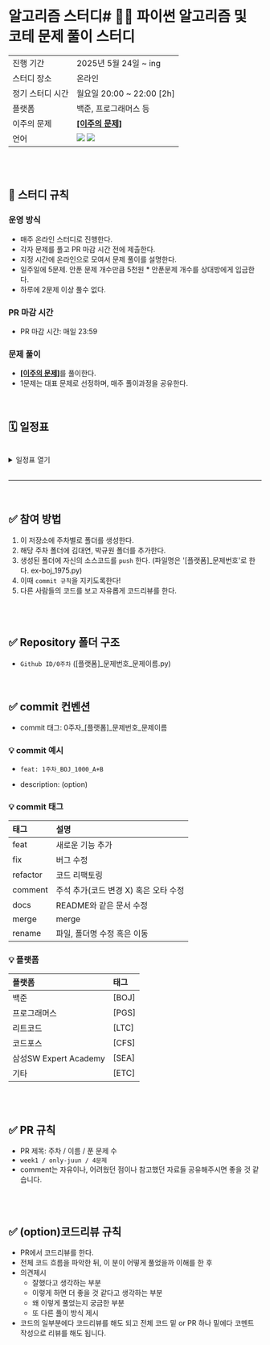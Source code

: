 # 알고리즘 스터디# 🧑‍💻 파이썬 알고리즘 및 코테 문제 풀이 스터디
<table>
  <tr>
    <td>진행 기간</td>
    <td>2025년 5월 24일 ~ ing </td>
  </tr>
  <tr>
    <td>스터디 장소</td>
    <td>온라인</td>
  </tr>
  <tr>
    <td>정기 스터디 시간</td>
    <td>월요일 20:00 ~ 22:00 [2h] </a></td>
  </tr>
  <tr>
    <td>플랫폼</td>
    <td>백준, 프로그래머스 등</td>
  </tr>
  <tr>
    <td>이주의 문제</td>
    <td><a href="https://github.com/kim946509/algorithm_study/blob/main/picked.md"><b>[이주의 문제]</b></a></td>
  </tr>
  <tr>
    <td>언어</td>
    <td>
        <img src="https://img.shields.io/badge/Java-3776AB?style=for-the-badge&logo=java&logoColor=white">
        <img src="https://img.shields.io/badge/Python-3776AB?style=for-the-badge&logo=java&logoColor=white">
    </td>
  </tr>
</table>


<br />
<br />

## 📌 스터디 규칙

### 운영 방식

- 매주 온라인 스터디로 진행한다.
- 각자 문제를 풀고 PR 마감 시간 전에 제출한다.
- 지정 시간에 온라인으로 모여서 문제 풀이를 설명한다.
- 일주일에 5문제. 안푼 문제 개수만큼 5천원 * 안푼문제 개수를 상대방에게 입금한다.
- 하루에 2문제 이상 풀수 없다.
### PR 마감 시간
- PR 마감 시간: 매일 23:59

### 문제 풀이
- <a href="https://github.com/kim946509/algorithm_study/main/picked.md"><b>[이주의 문제]</b></a>를 풀이한다.
- 1문제는 대표 문제로 선정하며, 매주 풀이과정을 공유한다.
<br/>

## 🗓 일정표
<br>
<details>
  <summary>일정표 열기</summary>
 
| 주차  | 날짜                     | 문제 유형 | 문제번호 | 문제 링크                                                   | 난이도 | 비고 |
|:----:|:------------------------:|:--------:|:--------:|:-----------------------------------------------------------:|:------:|:----:|
| 0주차 | 2025‑05‑26 ~ 2025‑06‑01 | 그래프    | 11724    | [연결 요소의 개수](https://www.acmicpc.net/problem/11724) | 실버4 |      |
| 0주차 | 2025‑05‑26 ~ 2025‑06‑01 | 그리디    | 1931     | [회의실 배정](https://www.acmicpc.net/problem/1931)       | 실버3 |      |
| 0주차 | 2025‑05‑26 ~ 2025‑06‑01 | 정렬      | 1181     | [단어 정렬](https://www.acmicpc.net/problem/1181)         | 골드5 |      |
| 0주차 | 2025‑05‑26 ~ 2025‑06‑01 | 구현      | 10819    | [차이를 최대로](https://www.acmicpc.net/problem/10819)    | 실버4 |      |
| 0주차 | 2025‑05‑26 ~ 2025‑06‑01 | DP        | 11053    | [가장 긴 증가하는 부분 수열](https://www.acmicpc.net/problem/11053) | 골드2 |  대표문제    |



</details>
<br/>

---

<br/>

## ✅ 참여 방법
1. 이 저장소에 주차별로 폴더를 생성한다.
2. 해당 주차 폴더에 김대연, 박규원 폴더를 추가한다.
3. 생성된 폴더에 자신의 소스코드를 `push` 한다. (파일명은 '[플랫폼]_문제번호'로 한다. ex-boj_1975.py)
4. 이때 `commit 규칙`을 지키도록한다!
5. 다른 사람들의 코드를 보고 자유롭게 코드리뷰를 한다.

<br />
<br />

## ✅ Repository 폴더 구조

- `Github ID/0주차` ([플랫폼]_문제번호_문제이름.py)

<br/>

## ✅ commit 컨벤션
- commit 태그: 0주자_[플랫폼]_문제번호_문제이름

### 💡 commit 예시

- `feat: 1주차_BOJ_1000_A+B`

- description: (option)


### 💡 commit 태그

| 태그       | 설명                   |
|:---------|:------------------------|
| feat     | 새로운 기능 추가 |
| fix      | 버그 수정 |
| refactor | 코드 리팩토링 |
| comment  | 주석 추가(코드 변경 X) 혹은 오타 수정 |
| docs     | README와 같은 문서 수정 |
| merge    | merge |
| rename   | 파일, 폴더명 수정 혹은 이동 |

### 💡 플랫폼

| 플랫폼    | 태그  |
|:-------|:----|
| 백준     | [BOJ] |
| 프로그래머스 | [PGS] |
| 리트코드   | [LTC] |
| 코드포스   | [CFS] |
| 삼성SW Expert Academy   | [SEA] |
| 기타   | [ETC] |

<br />
<br />

## ✅ PR 규칙
- PR 제목: 주차 / 이름 / 푼 문제 수
-  ```week1 / only-juun / 4문제 ```
-  comment는 자유이나, 어려웠던 점이나 참고했던 자료들 공유해주시면 좋을 것 같습니다.

<br />
<br />

## ✅ (option)코드리뷰 규칙
- PR에서 코드리뷰를 한다.
- 전체 코드 흐름을 파악한 뒤, 이 분이 어떻게 풀었을까 이해를 한 후 
- 의견제시
  -   잘했다고 생각하는 부분
  -   이렇게 하면 더 좋을 것 같다고 생각하는 부분
  -   왜 이렇게 풀었는지 궁금한 부분
  -   또 다른 풀이 방식 제시
- 코드의 일부분에다 코드리뷰를 해도 되고 전체 코드 밑 or PR 하나 밑에다 코멘트 작성으로 리뷰를 해도 됩니다.

<br />
<br />
